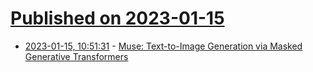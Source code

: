 # [Published on 2023-01-15](index.md)

* [2023-01-15, 10:51:31](https://news.ycombinator.com/item?id=34388473) - [Muse: Text-to-Image Generation via Masked Generative Transformers](https://muse-model.github.io/)
